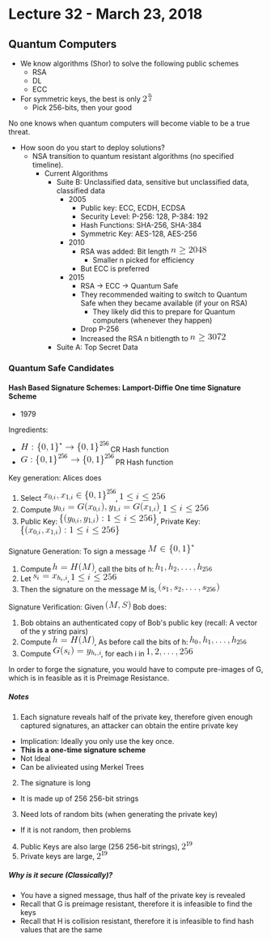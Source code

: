 # Lecture 32 - March 23, 2018

## Quantum Computers
- We know algorithms (Shor) to solve the following public schemes
  - RSA
  - DL
  - ECC
- For symmetric keys, the best is only ![latex-85fde6b8-c63f-48bb-9766-ca6b1fc8e3e3](data/lecture32/latex-85fde6b8-c63f-48bb-9766-ca6b1fc8e3e3.png)
  - Pick 256-bits, then your good

No one knows when quantum computers will become viable to be a true threat.
- How soon do you start to deploy solutions?
  - NSA transition to quantum resistant algorithms (no specified timeline).
    - Current Algorithms
      - Suite B: Unclassified data, sensitive but unclassified data, classified data
        - 2005
          - Public key: ECC, ECDH, ECDSA
          - Security Level: P-256: 128, P-384: 192
          - Hash Functions: SHA-256, SHA-384
          - Symmetric Key: AES-128, AES-256
        - 2010
          - RSA was added: Bit length ![latex-58107c76-4324-43bb-87c6-7e31eae6fcb7](data/lecture32/latex-58107c76-4324-43bb-87c6-7e31eae6fcb7.png)
            - Smaller n picked for efficiency
          - But ECC is preferred
        - 2015
          - RSA -> ECC -> Quantum Safe
          - They recommended waiting to switch to Quantum Safe when they became available (if your on RSA)
            - They likely did this to prepare for Quantum computers (whenever they happen)
          - Drop P-256
          - Increased the RSA n bitlength to ![latex-a5723336-a8ed-4b39-877d-d0e933a19c94](data/lecture32/latex-a5723336-a8ed-4b39-877d-d0e933a19c94.png)
      - Suite A: Top Secret Data

### Quantum Safe Candidates

#### Hash Based Signature Schemes: Lamport-Diffie One time Signature Scheme
- 1979

Ingredients:
- ![latex-e58e2b62-fb93-41e2-86c6-9b9a43a09da8](data/lecture32/latex-e58e2b62-fb93-41e2-86c6-9b9a43a09da8.png) CR Hash function
- ![latex-66e8f428-90f4-479b-9381-a1a12fe42cba](data/lecture32/latex-66e8f428-90f4-479b-9381-a1a12fe42cba.png) PR Hash function

Key generation: Alices does
1. Select ![latex-89a7a7a2-8fd5-4050-a0ec-e128db80f1d7](data/lecture32/latex-89a7a7a2-8fd5-4050-a0ec-e128db80f1d7.png), ![latex-27413598-1457-490b-a92b-20e0e185cb84](data/lecture32/latex-27413598-1457-490b-a92b-20e0e185cb84.png)
2. Compute ![latex-c4cb69a0-df22-4207-82b6-ec36ef13c779](data/lecture32/latex-c4cb69a0-df22-4207-82b6-ec36ef13c779.png), ![latex-e9d78c70-6d0a-46c1-875f-c08b2792fa1a](data/lecture32/latex-e9d78c70-6d0a-46c1-875f-c08b2792fa1a.png)
3. Public Key: ![latex-597fdd33-06f4-4387-a603-92c9c0fa918f](data/lecture32/latex-597fdd33-06f4-4387-a603-92c9c0fa918f.png), Private Key: ![latex-70fcc739-b195-4165-a508-fa688c6f01a6](data/lecture32/latex-70fcc739-b195-4165-a508-fa688c6f01a6.png)

Signature Generation: To sign a message ![latex-f17e0709-fedc-4de4-8084-6c5713b69348](data/lecture32/latex-f17e0709-fedc-4de4-8084-6c5713b69348.png)
1. Compute ![latex-aa5f599e-6e1d-4d12-9cd0-41bbedf992f4](data/lecture32/latex-aa5f599e-6e1d-4d12-9cd0-41bbedf992f4.png), call the bits of h: ![latex-6b2e3fa2-4797-4bea-a1c9-1f783cbef08d](data/lecture32/latex-6b2e3fa2-4797-4bea-a1c9-1f783cbef08d.png)
2. Let ![latex-f17c581b-1d53-420e-bbca-a0745bcdcae1](data/lecture32/latex-f17c581b-1d53-420e-bbca-a0745bcdcae1.png), ![latex-f7cf7ab7-3d5b-45d0-a29f-5c13ce888488](data/lecture32/latex-f7cf7ab7-3d5b-45d0-a29f-5c13ce888488.png)
3. Then the signature on the message M is, ![latex-6262ab28-5ad6-4065-9a68-b23c3a727b2e](data/lecture32/latex-6262ab28-5ad6-4065-9a68-b23c3a727b2e.png)

Signature Verification: Given ![latex-070c4df8-70f4-4c6b-9f98-44c6fc84613d](data/lecture32/latex-070c4df8-70f4-4c6b-9f98-44c6fc84613d.png) Bob does:
1. Bob obtains an authenticated copy of Bob's public key (recall: A vector of the y string pairs)
2. Compute ![latex-002160b1-ac49-4757-9eb0-93970bfdc1ef](data/lecture32/latex-002160b1-ac49-4757-9eb0-93970bfdc1ef.png), As before call the bits of h: ![latex-7bbdcb6b-3567-4d1c-b650-c7018eda68f9](data/lecture32/latex-7bbdcb6b-3567-4d1c-b650-c7018eda68f9.png)
3. Compute ![latex-e1d3d83b-eeea-4160-a0b1-75e1a811f248](data/lecture32/latex-e1d3d83b-eeea-4160-a0b1-75e1a811f248.png), for each i in ![latex-c0c23954-cfc7-4d44-a905-d64e213f6715](data/lecture32/latex-c0c23954-cfc7-4d44-a905-d64e213f6715.png)

In order to forge the signature, you would have to compute pre-images of G, which is in feasible as it is Preimage Resistance.

##### Notes
1. Each signature reveals half of the private key, therefore given enough captured signatures, an attacker can obtain the entire private key
  - Implication: Ideally you only use the key once.
  - **This is a one-time signature scheme**
  - Not Ideal
  - Can be alivieated using Merkel Trees
2. The signature is long
  - It is made up of 256 256-bit strings
3. Need lots of random bits (when generating the private key)
  - If it is not random, then problems
4. Public Keys are also large (256 256-bit strings), ![latex-0f73583a-33ce-4174-829e-c7154e48ff4d](data/lecture32/latex-0f73583a-33ce-4174-829e-c7154e48ff4d.png)
5. Private keys are large, ![latex-360a4e28-86c7-42a8-96cb-bfeef9ef3611](data/lecture32/latex-360a4e28-86c7-42a8-96cb-bfeef9ef3611.png)

##### Why is it secure (Classically)?
- You have a signed message, thus half of the private key is revealed
- Recall that G is preimage resistant, therefore it is infeasible to find the keys
- Recall that H is collision resistant, therefore it is infeasible to find hash values that are the same
